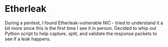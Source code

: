 # Etherleak
During a pentest, I found Etherleak-vulnerable NIC - tried to understand it a bit more since this is the first time I see it in person. Decided to whip out Python script to help capture, split, and validate the response packets to see if a leak happens.

